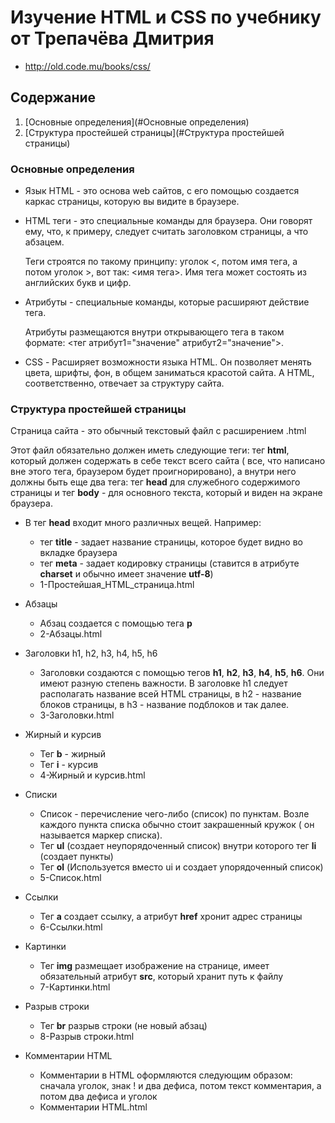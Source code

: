 # Изучение HTML и CSS по учебнику от Трепачёва Дмитрия

- http://old.code.mu/books/css/

## Содержание

1. [Основные определения](#Основные определения)
2. [Структура простейшей страницы](#Структура простейшей страницы)

### Основные определения

- Язык HTML - это основа web сайтов, с его помощью создается каркас страницы,
  которую вы видите в браузере.

<p>

- HTML теги - это специальные команды для браузера. Они говорят ему, что, к примеру,
  следует считать заголовком страницы, а что абзацем. <p>
  Теги строятся по такому принципу: уголок <, потом имя тега, а потом уголок >,
  вот так: <имя тега>. Имя тега может состоять из английских букв и цифр.

<p>

- Атрибуты - специальные команды, которые расширяют действие тега.<p>
  Атрибуты размещаются внутри открывающего тега в таком формате:
  <тег атрибут1="значение" атрибут2="значение">.

<p>

- CSS - Расширяет возможности языка HTML. Он позволяет менять цвета, шрифты, фон,
  в общем заниматься красотой сайта. А HTML, соответственно, отвечает за структуру сайта.

### Структура простейшей страницы

Страница сайта - это обычный текстовый файл с расширением .html <p>
Этот файл обязательно должен иметь следующие теги: тег **html**, который должен содержать в себе текст всего сайта (
все, что написано вне этого тега, браузером будет проигнорировано), а внутри него должны быть еще два тега: тег **head**
для служебного содержимого страницы и тег **body** - для основного текста, который и виден на экране браузера.

- В тег **head** входит много различных вещей. Например:
    - тег **title** - задает название страницы, которое будет видно во вкладке браузера
    - тег **meta** - задает кодировку страницы (ставится в атрибуте **charset** и обычно имеет значение **utf-8**)
    - 1-Простейшая_HTML_страница.html

- Абзацы
    - Абзац создается с помощью тега **p**
    - 2-Абзацы.html

- Заголовки h1, h2, h3, h4, h5, h6
    - Заголовки создаются с помощью тегов **h1**, **h2**, **h3**, **h4**, **h5**, **h6**. Они имеют разную степень
      важности. В заголовке h1 следует располагать название всей HTML страницы, в h2 - название блоков страницы, в h3 -
      название подблоков и так далее.
    - 3-Заголовки.html

- Жирный и курсив
    - Тег **b** - жирный
    - Тег **i** - курсив
    - 4-Жирный и курсив.html

- Списки
    - Список - перечисление чего-либо (список) по пунктам. Возле каждого пункта списка обычно стоит закрашенный кружок (
      он называется маркер списка).
    - Тег **ul** (создает неупорядоченный список) внутри которого тег **li** (создает пункты)
    - Тег **ol** (Используется вместо ui и создает упорядоченный список)
    - 5-Список.html

- Ссылки
    - Тег **a** создает ссылку, а атрибут **href** хронит адрес страницы
    - 6-Ссылки.html

- Картинки
    - Тег **img** размещает изображение на странице, имеет обязательный атрибут **src**, который хранит путь к файлу
    - 7-Картинки.html

- Разрыв строки
    - Тег **br** разрыв строки (не новый абзац)
    - 8-Разрыв строки.html

- Комментарии HTML
    - Комментарии в HTML оформляются следующим образом: сначала уголок, знак ! и два дефиса, потом текст комментария, а
      потом два дефиса и уголок
    - Комментарии HTML.html

